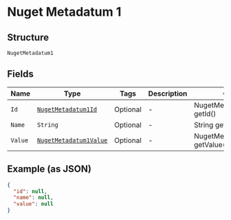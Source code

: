 
# Nuget Metadatum 1

## Structure

`NugetMetadatum1`

## Fields

| Name | Type | Tags | Description | Getter | Setter |
|  --- | --- | --- | --- | --- | --- |
| `Id` | [`NugetMetadatum1Id`]($m/NugetMetadatum1Id) | Optional | - | NugetMetadatum1Id getId() | setId(NugetMetadatum1Id id) |
| `Name` | `String` | Optional | - | String getName() | setName(String name) |
| `Value` | [`NugetMetadatum1Value`]($m/NugetMetadatum1Value) | Optional | - | NugetMetadatum1Value getValue() | setValue(NugetMetadatum1Value value) |

## Example (as JSON)

```json
{
  "id": null,
  "name": null,
  "value": null
}
```

